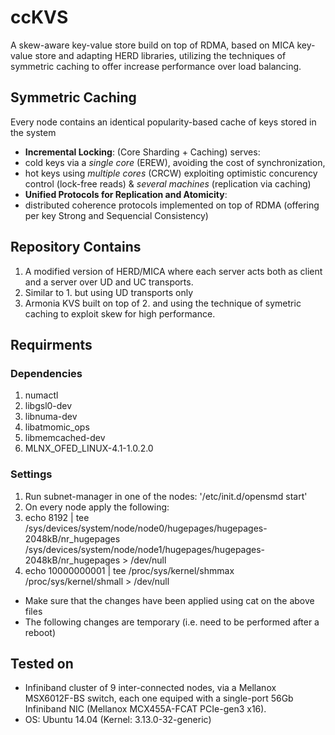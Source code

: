 # ccKVS
A skew-aware key-value store build on top of RDMA, based on MICA key-value store and adapting HERD libraries, utilizing the techniques of symmetric caching to offer increase performance over load balancing.

## Symmetric Caching
Every node contains an identical popularity-based cache of keys stored in the system
* **Incremental Locking**: (Core Sharding + Caching) serves:
 * cold keys via a _single core_ (EREW), avoiding the cost of synchronization,
 * hot keys using  _multiple cores_ (CRCW) exploiting optimistic concurency control (lock-free reads) & _several machines_ (replication via caching)
* **Unified Protocols for Replication and Atomicity**:
 * distributed coherence protocols implemented on top of RDMA (offering per key Strong and Sequencial Consistency)

## Repository Contains
1. A modified version of HERD/MICA where each server acts both as client and a server over UD and UC transports.
2. Similar to 1. but using UD transports only
3. Armonia KVS built on top of 2. and using the technique of symetric caching to exploit skew for high performance.

## Requirments

### Dependencies
1. numactl
1. libgsl0-dev
1. libnuma-dev
1. libatmomic_ops
1. libmemcached-dev
1. MLNX_OFED_LINUX-4.1-1.0.2.0

### Settings
1. Run subnet-manager in one of the nodes: '/etc/init.d/opensmd start'
1. On every node apply the following:
 1. echo 8192 | tee /sys/devices/system/node/node0/hugepages/hugepages-2048kB/nr_hugepages /sys/devices/system/node/node1/hugepages/hugepages-2048kB/nr_hugepages > /dev/null
 1. echo 10000000001 | tee /proc/sys/kernel/shmmax /proc/sys/kernel/shmall > /dev/null
 * Make sure that the changes have been applied using cat on the above files
 * The following changes are temporary (i.e. need to be performed after a reboot)

## Tested on
* Infiniband cluster of 9 inter-connected nodes, via a Mellanox MSX6012F-BS switch, each one equiped with a single-port 56Gb Infiniband NIC (Mellanox MCX455A-FCAT PCIe-gen3 x16).
* OS: Ubuntu 14.04 (Kernel: 3.13.0-32-generic) 
